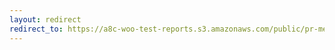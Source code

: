 ```yaml
---
layout: redirect
redirect_to: https://a8c-woo-test-reports.s3.amazonaws.com/public/pr-merge/39749/e2e/index.html
---
```

